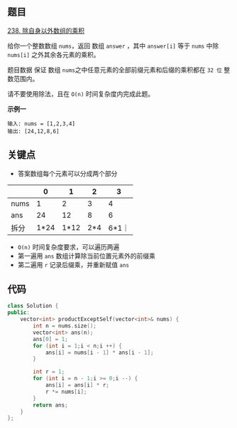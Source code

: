 ## 题目

[238. 除自身以外数组的乘积](https://leetcode-cn.com/problems/product-of-array-except-self/)

给你一个整数数组 `nums`，返回 数组 `answer` ，其中 `answer[i]` 等于 `nums` 中除 `nums[i]` 之外其余各元素的乘积。

题目数据 保证 数组 `nums`之中任意元素的全部前缀元素和后缀的乘积都在 `32 位` 整数范围内。

请不要使用除法，且在 `O(n)` 时间复杂度内完成此题。

**示例一**

```
输入: nums = [1,2,3,4]
输出: [24,12,8,6]
```

## 关键点

- 答案数组每个元素可以分成两个部分

||0|1|2|3|
|--|--|--|--|--|
|nums|1|2|3|4|
|ans|24|12|8|6|
|拆分|1*24|1*12|2*4|6*1｜

- `O(n)` 时间复杂度要求，可以遍历两遍
- 第一遍用 `ans` 数组计算除当前位置元素外的前缀乘
- 第二遍用 `r` 记录后缀乘，并重新赋值 `ans`


## 代码

```cpp
class Solution {
public:
    vector<int> productExceptSelf(vector<int>& nums) {
        int n = nums.size();
        vector<int> ans(n);
        ans[0] = 1;
        for (int i = 1;i < n;i ++) {
            ans[i] = nums[i - 1] * ans[i - 1];
        }

        int r = 1;
        for (int i = n - 1;i >= 0;i --) {
            ans[i] = ans[i] * r;
            r *= nums[i];
        }
        return ans;
    }
};
```